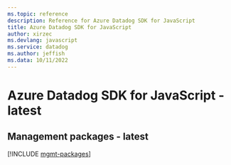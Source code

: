 ```yaml
---
ms.topic: reference
description: Reference for Azure Datadog SDK for JavaScript
title: Azure Datadog SDK for JavaScript
author: xirzec
ms.devlang: javascript
ms.service: datadog
ms.author: jeffish
ms.data: 10/11/2022
---
```

# Azure Datadog SDK for JavaScript - latest

## Management packages - latest
[!INCLUDE [mgmt-packages](datadog-mgmt-index.md)]